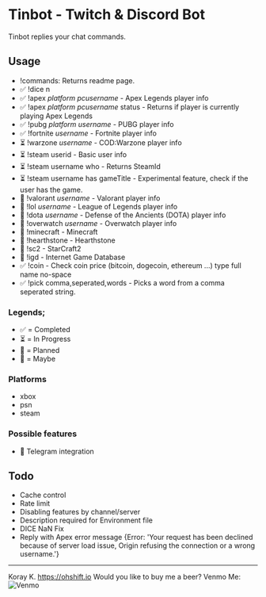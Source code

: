 # Tinbot - Twitch & Discord Bot
Tinbot replies your chat commands.


## Usage

- !commands: Returns readme page.
- ✅ !dice n
- ✅ !apex _platform_ _pcusername_ - Apex Legends player info
- ✅ !apex _platform_ _pcusername_ status - Returns if player is currently playing Apex Legends
- ✅ !pubg _platform_ _username_ - PUBG player info
- ✅ !fortnite _username_ - Fortnite player info 
- ⏳ !warzone _username_ - COD:Warzone player info
- ⏳ !steam userid - Basic user info
- ⏳ !steam username who - Returns SteamId
- ⏳ !steam username has gameTitle - Experimental feature, check if the user has the game.
- 🧭 !valorant _username_ - Valorant player info
- 🧭 !lol _username_ - League of Legends player info
- 🧭 !dota _username_ - Defense of the Ancients (DOTA) player info
- 🧭 !overwatch _username_ - Overwatch player info
- 🤨 !minecraft - Minecraft
- 🤨 !hearthstone - Hearthstone
- 🤨 !sc2 - StarCraft2
- 🤨 !igd - Internet Game Database
- ✅ !coin - Check coin price (bitcoin, dogecoin, ethereum ...) type full name no-space
- ✅ !pick comma,seperated,words - Picks a word from a comma seperated string.

### Legends;
- ✅ = Completed
- ⏳ = In Progress
- 🧭 = Planned
- 🤨 = Maybe

### Platforms
- xbox
- psn
- steam

### Possible features
- 🤨 Telegram integration

## Todo
- Cache control
- Rate limit
- Disabling features by channel/server
- Description required for Environment file
- DICE NaN Fix
- Reply with Apex error message {Error: 'Your request has been declined because of server load issue, Origin refusing the connection or a wrong username.'}

---

Koray K. https://ohshift.io
Would you like to buy me a beer? Venmo Me:
![Venmo](https://siniradam.github.io/tinbot/assets/img/venmo.png)